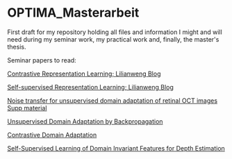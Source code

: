 # OPTIMA_Masterarbeit
First draft for my repository holding all files and information I might and will need during my seminar work, my practical work and, finally, the master's thesis.

Seminar papers to read:

[Contrastive Representation Learning; Lilianweng Blog](https://lilianweng.github.io/posts/2021-05-31-contrastive/)

[Self-supervised Representation Learning; Lilianweng Blog](https://lilianweng.github.io/posts/2019-11-10-self-supervised/)

[Noise transfer for unsupervised domain adaptation of retinal OCT images](https://arxiv.org/pdf/2209.08097.pdf)
[Supp material](https://static-content.springer.com/esm/chp%3A10.1007%2F978-3-031-16434-7_67/MediaObjects/539243_1_En_67_MOESM1_ESM.pdf)

[Unsupervised Domain Adaptation by Backpropagation](https://proceedings.mlr.press/v37/ganin15.pdf)

[Contrastive Domain Adaptation](https://arxiv.org/pdf/2103.15566.pdf)

[Self-Supervised Learning of Domain Invariant Features for Depth Estimation](https://openaccess.thecvf.com/content/WACV2022/papers/Akada_Self-Supervised_Learning_of_Domain_Invariant_Features_for_Depth_Estimation_WACV_2022_paper.pdf)


